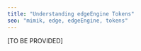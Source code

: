 ```yaml
---
title: "Understanding edgeEngine Tokens"
seo: "mimik, edge, edgeEngine, tokens"
---
```


[TO BE PROVIDED]